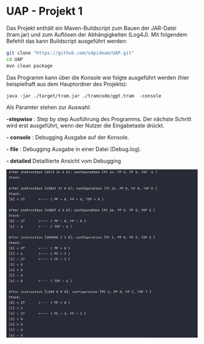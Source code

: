 # UAP - Projekt 1

Das Projekt enthält ein Maven-Buildscript zum Bauen der JAR-Datei (tram.jar) und zum Auflösen der Abhängigkeiten (Log4J).
Mit folgendem Befehlt das kann Buildscript ausgeführt werden:
```bash
git clone "https://github.com/s4pideam/UAP.git"
cd UAP
mvn clean package
```

Das Programm kann über die Konsole wie folgte ausgeführt werden (hier beispielhaft aus dem Hauptordner des Projekts):
```console
java -jar ./target/tram.jar ./tramcode/ggt.tram  -console
```

Als Paramter stehen zur Auswahl:

**-stepwise** : Step by step Ausführung des Programms. Der nächste Schritt wird erst ausgeführt, wenn der Nutzer die Eingabetaste drückt.

**- console** : Debugging Ausgabe auf der Konsole.

**- file** : Debugging Ausgabe in einer Datei (Debug.log).

**- detailed** Detaillierte Ansicht vom Debugging

![Detailed Screenshot](screenshots/detailed.png)
